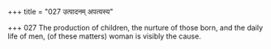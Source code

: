 +++
title = "027 उत्पादनम् अपत्यस्य"

+++
027	The production of children, the nurture of those born, and the daily life of men, (of these matters) woman is visibly the cause.